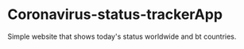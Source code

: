 # Coronavirus-status-trackerApp
Simple website that shows today's status worldwide and bt countries.


